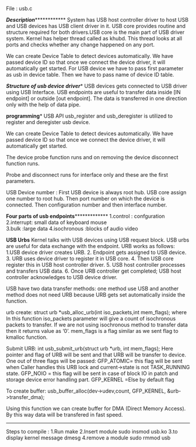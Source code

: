 File : usb.c

***************************Description***************************************
System has USB host controller driver to host USB and USB devices has USB client driver in it.
USB core provides routine and structure required for both drivers.USB core is the main part of USB driver system.
Kernel has helper thread called as khubd. This thread looks at all ports and checks whether any change happened on any port.

We can create Device Table to detect devices automatically. We have passed device ID so that once we connect the device driver, it will automatically get started.
For USB device we have to pass first parameter as usb in device table. Then we have to pass name of device ID table.

*****************Structure of usb device driver****************** 
USB devices gets connected to USB driver using USB Interface. USB endpoints are useful to transfer data inside [IN endpoint] or outside [out endpoint]. The data is transferred in one direction only with the help of data pipe.


**************************programming***************************
USB API usb_register and usb_deregister is utilized to register and deregister usb device.

We can create Device Table to detect devices automatically. We have passed device ID so that once we connect the device driver, it will automatically get started.

The device probe function runs and on removing the device disconnect function runs.

Probe and disconnect runs for interface only and these are the first parameters.

USB Device number : First USB device is always root hub. USB core assign one number to root hub. Then port number on which the device is connected. Then configuration number and then interface number.

********Four parts of usb endpoints*********************
1.control : confguration 
2.interrupt: small data of keyboard mouse  
3.bulk :large data 
4.isochronous :blocks of audio video 

******************USB Urbs******************
Kernel talks with USB devices using USB request block. USB urbs are useful for data exchange with the endpoint.
URB works as follows:
1.USB device driver creates URB.
2. Endpoint gets assigned to USB device.
3. URB uses device driver to register it in USB core.
4. Then USB core register this in USB host controller driver.
5. USB host controller processes and transfers USB data.
6. Once URB controller get completed; USB host controller acknowledges to USB device driver.

USB have two data transfer methods: one method use USB and another method does not need URB because URB gets set automatically inside the function.

urb create:
struct urb *usb_alloc_urb(int iso_packets,int mem_flags);
where 
	In this function iso_packets parameter will give a count of isochronous packets to transfer.
	If we are not using isochronous method to transfer data then it returns value as ‘0’.
	mem_flags is a flag similar as we sent flag to kmalloc function.

Submit URB:
int usb_submit_urb(struct urb *urb, int mem_flags);
Here pointer and flag of URB will be sent and that URB will be transfer to device.
	One out of three flags will be passed:
	GFP_ATOMIC= this flag will be sent when Caller handles this URB lock and current->state is not TASK_RUNNING state.
	GFP_NOIO = this flag will be sent in case of block IO in patch and storage device error handling part.
	GFP_KERNEL =Else by default flag

To create buffer:
usb_buffer_alloc(dev->udev,count, GFP_KERNEL, &urb->transfer_dma);

Using this function we can create buffer for DMA (Direct Memory Access). By this way data will be transfered in fast speed.

************************************************************************
Steps to compile :
1.Run				make
2.Insert module			sudo insmod usb.ko
3.to display kernel message     dmesg
4.remove a module 		sudo rmmod usb
